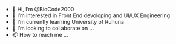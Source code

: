 - 👋 Hi, I’m @BioCode2000
- 👀 I’m interested in Front End devoloping and UI/UX Engineering
- 🌱 I’m currently learning University of Ruhuna
- 💞️ I’m looking to collaborate on ...
- 📫 How to reach me ...

<!---
BioCode2000/BioCode2000 is a ✨ special ✨ repository because its `README.md` (this file) appears on your GitHub profile.
You can click the Preview link to take a look at your changes.
--->

